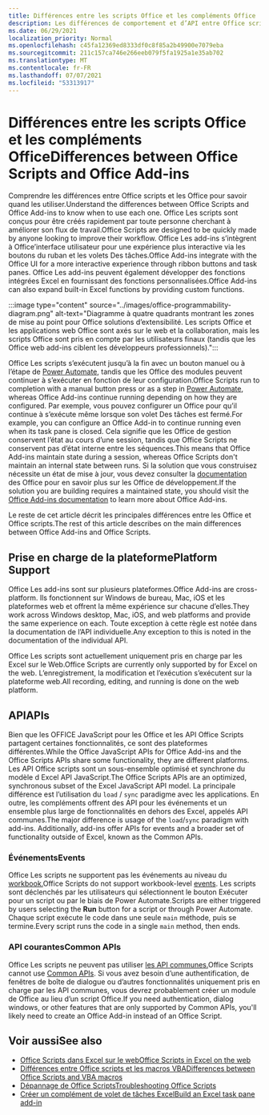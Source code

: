 ```yaml
---
title: Différences entre les scripts Office et les compléments Office
description: Les différences de comportement et d’API entre Office scripts et Office des modules.
ms.date: 06/29/2021
localization_priority: Normal
ms.openlocfilehash: c45fa12369ed8333df0c8f85a2b49900e7079eba
ms.sourcegitcommit: 211c157ca746e266eeb079f5fa1925a1e35ab702
ms.translationtype: MT
ms.contentlocale: fr-FR
ms.lasthandoff: 07/07/2021
ms.locfileid: "53313917"
---
```

# <a name="differences-between-office-scripts-and-office-add-ins"></a><span data-ttu-id="bb3a7-103">Différences entre les scripts Office et les compléments Office</span><span class="sxs-lookup"><span data-stu-id="bb3a7-103">Differences between Office Scripts and Office Add-ins</span></span>

<span data-ttu-id="bb3a7-104">Comprendre les différences entre Office scripts et les Office pour savoir quand les utiliser.</span><span class="sxs-lookup"><span data-stu-id="bb3a7-104">Understand the differences between Office Scripts and Office Add-ins to know when to use each one.</span></span> <span data-ttu-id="bb3a7-105">Office Les scripts sont conçus pour être créés rapidement par toute personne cherchant à améliorer son flux de travail.</span><span class="sxs-lookup"><span data-stu-id="bb3a7-105">Office Scripts are designed to be quickly made by anyone looking to improve their workflow.</span></span> <span data-ttu-id="bb3a7-106">Office Les add-ins s’intègrent à Office’interface utilisateur pour une expérience plus interactive via les boutons du ruban et les volets Des tâches.</span><span class="sxs-lookup"><span data-stu-id="bb3a7-106">Office Add-ins integrate with the Office UI for a more interactive experience through ribbon buttons and task panes.</span></span> <span data-ttu-id="bb3a7-107">Office Les add-ins peuvent également développer des fonctions intégrées Excel en fournissant des fonctions personnalisées.</span><span class="sxs-lookup"><span data-stu-id="bb3a7-107">Office Add-ins can also expand built-in Excel functions by providing custom functions.</span></span>

:::image type="content" source="../images/office-programmability-diagram.png" alt-text="Diagramme à quatre quadrants montrant les zones de mise au point pour Office solutions d’extensibilité. Les scripts Office et les applications web Office sont axés sur le web et la collaboration, mais les scripts Office sont pris en compte par les utilisateurs finaux (tandis que les Office web add-ins ciblent les développeurs professionnels).":::

<span data-ttu-id="bb3a7-109">Office Les scripts s’exécutent jusqu’à la fin avec un bouton manuel ou à l’étape de [Power Automate](https://flow.microsoft.com/), tandis que les Office des modules peuvent continuer à s’exécuter en fonction de leur configuration.</span><span class="sxs-lookup"><span data-stu-id="bb3a7-109">Office Scripts run to completion with a manual button press or as a step in [Power Automate](https://flow.microsoft.com/), whereas Office Add-ins continue running depending on how they are configured.</span></span> <span data-ttu-id="bb3a7-110">Par exemple, vous pouvez configurer un Office pour qu’il continue à s’exécute même lorsque son volet Des tâches est fermé.</span><span class="sxs-lookup"><span data-stu-id="bb3a7-110">For example, you can configure an Office Add-in to continue running even when its task pane is closed.</span></span> <span data-ttu-id="bb3a7-111">Cela signifie que les Office de gestion conservent l’état au cours d’une session, tandis que Office Scripts ne conservent pas d’état interne entre les séquences.</span><span class="sxs-lookup"><span data-stu-id="bb3a7-111">This means that Office Add-ins maintain state during a session, whereas Office Scripts don't maintain an internal state between runs.</span></span> <span data-ttu-id="bb3a7-112">Si la solution que vous construisez nécessite un état de mise à jour, vous devez consulter la [documentation](/office/dev/add-ins) des Office pour en savoir plus sur les Office de développement.</span><span class="sxs-lookup"><span data-stu-id="bb3a7-112">If the solution you are building requires a maintained state, you should visit the [Office Add-ins documentation](/office/dev/add-ins) to learn more about Office Add-ins.</span></span>

<span data-ttu-id="bb3a7-113">Le reste de cet article décrit les principales différences entre les Office et Office scripts.</span><span class="sxs-lookup"><span data-stu-id="bb3a7-113">The rest of this article describes on the main differences between Office Add-ins and Office Scripts.</span></span>

## <a name="platform-support"></a><span data-ttu-id="bb3a7-114">Prise en charge de la plateforme</span><span class="sxs-lookup"><span data-stu-id="bb3a7-114">Platform Support</span></span>

<span data-ttu-id="bb3a7-115">Office Les add-ins sont sur plusieurs plateformes.</span><span class="sxs-lookup"><span data-stu-id="bb3a7-115">Office Add-ins are cross-platform.</span></span> <span data-ttu-id="bb3a7-116">Ils fonctionnent sur Windows de bureau, Mac, iOS et les plateformes web et offrent la même expérience sur chacune d’elles.</span><span class="sxs-lookup"><span data-stu-id="bb3a7-116">They work across Windows desktop, Mac, iOS, and web platforms and provide the same experience on each.</span></span> <span data-ttu-id="bb3a7-117">Toute exception à cette règle est notée dans la documentation de l’API individuelle.</span><span class="sxs-lookup"><span data-stu-id="bb3a7-117">Any exception to this is noted in the documentation of the individual API.</span></span>

<span data-ttu-id="bb3a7-118">Office Les scripts sont actuellement uniquement pris en charge par les Excel sur le Web.</span><span class="sxs-lookup"><span data-stu-id="bb3a7-118">Office Scripts are currently only supported by for Excel on the web.</span></span> <span data-ttu-id="bb3a7-119">L’enregistrement, la modification et l’exécution s’exécutent sur la plateforme web.</span><span class="sxs-lookup"><span data-stu-id="bb3a7-119">All recording, editing, and running is done on the web platform.</span></span>

## <a name="apis"></a><span data-ttu-id="bb3a7-120">API</span><span class="sxs-lookup"><span data-stu-id="bb3a7-120">APIs</span></span>

<span data-ttu-id="bb3a7-121">Bien que les OFFICE JavaScript pour les Office et les API Office Scripts partagent certaines fonctionnalités, ce sont des plateformes différentes.</span><span class="sxs-lookup"><span data-stu-id="bb3a7-121">While the Office JavaScript APIs for Office Add-ins and the Office Scripts APIs share some functionality, they are different platforms.</span></span> <span data-ttu-id="bb3a7-122">Les API Office scripts sont un sous-ensemble optimisé et synchrone du modèle d Excel API JavaScript.</span><span class="sxs-lookup"><span data-stu-id="bb3a7-122">The Office Scripts APIs are an optimized, synchronous subset of the Excel JavaScript API model.</span></span> <span data-ttu-id="bb3a7-123">La principale différence est l’utilisation du `load` / `sync` paradigme avec les applications. En outre, les compléments offrent des API pour les événements et un ensemble plus large de fonctionnalités en dehors des Excel, appelés API communes.</span><span class="sxs-lookup"><span data-stu-id="bb3a7-123">The major difference is usage of the `load`/`sync` paradigm with add-ins. Additionally, add-ins offer APIs for events and a broader set of functionality outside of Excel, known as the Common APIs.</span></span>

### <a name="events"></a><span data-ttu-id="bb3a7-124">Événements</span><span class="sxs-lookup"><span data-stu-id="bb3a7-124">Events</span></span>

<span data-ttu-id="bb3a7-125">Office Les scripts ne supportent pas les événements au niveau du [workbook.](/office/dev/add-ins/excel/excel-add-ins-events)</span><span class="sxs-lookup"><span data-stu-id="bb3a7-125">Office Scripts do not support workbook-level [events](/office/dev/add-ins/excel/excel-add-ins-events).</span></span> <span data-ttu-id="bb3a7-126">Les scripts sont déclenchés par  les utilisateurs qui sélectionnent le bouton Exécuter pour un script ou par le biais de Power Automate.</span><span class="sxs-lookup"><span data-stu-id="bb3a7-126">Scripts are either triggered by users selecting the **Run** button for a script or through Power Automate.</span></span> <span data-ttu-id="bb3a7-127">Chaque script exécute le code dans une seule `main` méthode, puis se termine.</span><span class="sxs-lookup"><span data-stu-id="bb3a7-127">Every script runs the code in a single `main` method, then ends.</span></span>

### <a name="common-apis"></a><span data-ttu-id="bb3a7-128">API courantes</span><span class="sxs-lookup"><span data-stu-id="bb3a7-128">Common APIs</span></span>

<span data-ttu-id="bb3a7-129">Office Les scripts ne peuvent pas utiliser [les API communes.](/javascript/api/office)</span><span class="sxs-lookup"><span data-stu-id="bb3a7-129">Office Scripts cannot use [Common APIs](/javascript/api/office).</span></span> <span data-ttu-id="bb3a7-130">Si vous avez besoin d’une authentification, de fenêtres de boîte de dialogue ou d’autres fonctionnalités uniquement pris en charge par les API communes, vous devrez probablement créer un module de Office au lieu d’un script Office.</span><span class="sxs-lookup"><span data-stu-id="bb3a7-130">If you need authentication, dialog windows, or other features that are only supported by Common APIs, you'll likely need to create an Office Add-in instead of an Office Script.</span></span>

## <a name="see-also"></a><span data-ttu-id="bb3a7-131">Voir aussi</span><span class="sxs-lookup"><span data-stu-id="bb3a7-131">See also</span></span>

- [<span data-ttu-id="bb3a7-132">Office Scripts dans Excel sur le web</span><span class="sxs-lookup"><span data-stu-id="bb3a7-132">Office Scripts in Excel on the web</span></span>](../overview/excel.md)
- [<span data-ttu-id="bb3a7-133">Différences entre Office scripts et les macros VBA</span><span class="sxs-lookup"><span data-stu-id="bb3a7-133">Differences between Office Scripts and VBA macros</span></span>](vba-differences.md)
- [<span data-ttu-id="bb3a7-134">Dépannage de Office Scripts</span><span class="sxs-lookup"><span data-stu-id="bb3a7-134">Troubleshooting Office Scripts</span></span>](../testing/troubleshooting.md)
- [<span data-ttu-id="bb3a7-135">Créer un complément de volet de tâches Excel</span><span class="sxs-lookup"><span data-stu-id="bb3a7-135">Build an Excel task pane add-in</span></span>](/office/dev/add-ins/quickstarts/excel-quickstart-jquery)
